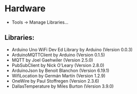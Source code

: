 # Hardware

- Tools -> Manage Libraries...

## Libraries:
- Arduino Uno WiFi Dev Ed Library by Arduino (Version 0.0.3)
- ArduinoMQTTClient by Arduino (Version 0.1.5)
- MQTT by Joel Gaehwiler (Version 2.5.0)
- PubSubClient by Nick O'Leary (Version 2.8.0)
- ArduinoJson by Benoit Blanchon (Version 6.19.1)
- WifiLocation by Germán Martín (Version 1.2.9)
- OneWire by Paul Stoffregen (Version 2.3.6)
- DallasTemperature by Miles Burton (Version 3.9.0)

